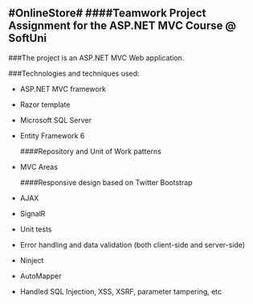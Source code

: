 #OnlineStore#
####Teamwork Project Assignment for the  ASP.NET MVC Course @ SoftUni
---
###The project is an ASP.NET MVC Web application. 

###Technologies and techniques used:
-	ASP.NET MVC framework
-	Razor template
-	Microsoft SQL Server
-	Entity Framework 6

    ####Repository and Unit of Work patterns
-   MVC Areas

    ####Responsive design based on Twitter Bootstrap
-	AJAX
-	SignalR
-	Unit tests
-	Error handling and data validation (both client-side and server-side)
-	Ninject
-	AutoМapper
-	Handled SQL Injection, XSS, XSRF, parameter tampering, etc

